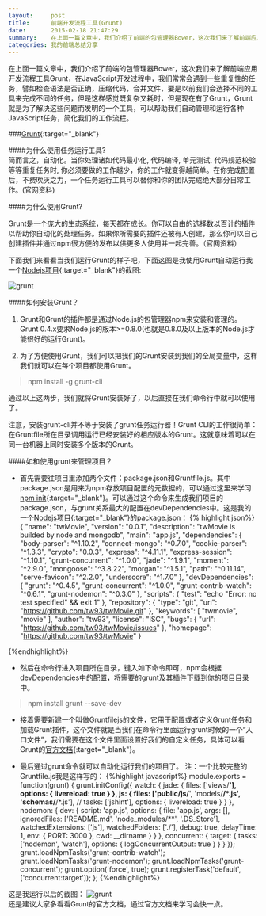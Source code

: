 ```yaml
---
layout:     post
title:      前端开发流程工具(Grunt)
date:       2015-02-18 21:47:29
summary:    在上面一篇文章中，我们介绍了前端的包管理器Bower，这次我们来了解前端应用开发流程工具Grunt，在JavaScript开发过程中，我们常常会遇到一些重复性的任务，譬如检查语法是否正确，压缩代码，合并文件，要是以前我们会选择不同的工具来完成不同的任务，但是这样感觉既复杂又耗时，但是现在有了Grunt，Grunt就是为了解决这些问题而发明的一个工具，可以帮助我们自动管理和运行各种JavaScript任务，简化我们的工作流程。
categories: 我的前端总结分享 
---
```

在上面一篇文章中，我们介绍了前端的包管理器Bower，这次我们来了解前端应用开发流程工具Grunt，在JavaScript开发过程中，我们常常会遇到一些重复性的任务，譬如检查语法是否正确，压缩代码，合并文件，要是以前我们会选择不同的工具来完成不同的任务，但是这样感觉既复杂又耗时，但是现在有了Grunt，Grunt就是为了解决这些问题而发明的一个工具，可以帮助我们自动管理和运行各种JavaScript任务，简化我们的工作流程。

###[Grunt](http://www.gruntjs.org/){:target="_blank"}

####为什么使用任务运行工具?  
简而言之，自动化。当你处理诸如代码最小化, 代码编译, 单元测试, 代码规范校验等等重复任务时, 你必须要做的工作越少，你的工作就变得越简单。在你完成配置后，不费吹灰之力，一个任务运行工具可以替你和你的团队完成绝大部分日常工作。(官网资料)

####为什么使用Grunt?  

Grunt是一个庞大的生态系统，每天都在成长。你可以自由的选择数以百计的插件以帮助你自动化的处理任务。如果你所需要的插件还被有人创建，那么你可以自己创建插件并通过npm很方便的发布以供更多人使用并一起完善。（官网资料）

下面我们来看看当我们运行Grunt的样子吧，下面这图是我使用Grunt自动运行我一个[Nodejs项目](https://github.com/tw93/twMovie){:target="_blank"}的截图:

![grunt](http://tw93.github.io/images/grunt1.jpg)

####如何安装Grunt？
 
 1. Grunt和Grunt的插件都是通过Node.js的包管理器npm来安装和管理的。Grunt 0.4.x要求Node.js的版本>=0.8.0(也就是0.8.0及以上版本的Node.js才能很好的运行Grunt)。  

 2. 为了方便使用Grunt，我们可以把我们的Grunt安装到我们的全局变量中，这样我们就可以在每个项目都使用Grunt。  
 <blockquote>npm install -g  grunt-cli</blockquote>

通过以上这两步，我们就将Grunt安装好了，以后直接在我们命令行中就可以使用了。  

注意，安装grunt-cli并不等于安装了grunt任务运行器！Grunt CLI的工作很简单：在Gruntfile所在目录调用运行已经安装好的相应版本的Grunt。这就意味着可以在同一台机器上同时安装多个版本的Grunt。

####如和使用grunt来管理项目？

 - 首先需要往项目里添加两个文件：package.json和Gruntfile.js。其中package.json是用来为npm存放项目配置的元数据的，可以通过这里来学习[npm init](https://docs.npmjs.com/cli/init){:target="_blank"}。可以通过这个命令来生成我们项目的package.json，与grunt关系最大的配置在devDependencies中。这是我的一个[Nodejs项目](https://github.com/tw93/twMovie){:target="_blank"}的package.json： 
{% highlight json%}
{
  "name": "twMovie",
  "version": "0.0.1",
  "description": "twMovie is builded by node and mongodb",
  "main": "app.js",
  "dependencies": {
    "body-parser": "^1.10.2",
    "connect-mongo": "^0.7.0",
    "cookie-parser": "^1.3.3",
    "crypto": "0.0.3",
    "express": "^4.11.1",
    "express-session": "^1.10.1",
    "grunt-concurrent": "^1.0.0",
    "jade": "^1.9.1",
    "moment": "^2.9.0",
    "mongoose": "^3.8.22",
    "morgan": "^1.5.1",
    "path": "^0.11.14",
    "serve-favicon": "^2.2.0",
    "underscore": "^1.7.0"
  },
  "devDependencies": {
    "grunt": "^0.4.5",
    "grunt-concurrent": "^1.0.0",
    "grunt-contrib-watch": "^0.6.1",
    "grunt-nodemon": "^0.3.0"
  },
  "scripts": {
    "test": "echo \"Error: no test specified\" && exit 1"
  },
  "repository": {
    "type": "git",
    "url": "https://github.com/tw93/twMovie.git"
  },
  "keywords": [
    "twmovie",
    "movie"
  ],
  "author": "tw93",
  "license": "ISC",
  "bugs": {
    "url": "https://github.com/tw93/twMovie/issues"
  },
  "homepage": "https://github.com/tw93/twMovie"
}

{%endhighlight%}

 - 然后在命令行进入项目所在目录，键入如下命令即可，npm会根据devDependencies中的配置，将需要的grunt及其插件下载到你的项目目录中。
 <blockquote>npm install grunt --save-dev</blockquote>

 - 接着需要新建一个叫做Gruntfilejs的文件，它用于配置或者定义Grunt任务和加载Grunt插件，这个文件就是当我们在命令行里面运行grunt时候的一个“入口文件”，我们需要在这个文件里面设置好我们的自定义任务，具体可以看Grunt的[官方文档](http://www.gruntjs.org/docs/sample-gruntfile.html){:target="_blank"}。

 - 最后通过grunt命令就可以自动化运行我们的项目了。 
注：一个比较完整的Gruntfile.js我是这样写的：
{%highlight javascript%}
module.exports = function(grunt) {
    grunt.initConfig({
        watch: {
            jade: {
                files: ['views/**'],
                options: {
                    livereload: true
                }
            },
            js: {
                files: ['public/js/**', 'models/**/*.js', 'schemas/**/*.js'],
                // tasks: ['jshint'],
                options: {
                    livereload: true
                }
            }
        },
        nodemon: {
            dev: {
                script: 'app.js',
                options: {
                    file: 'app.js',
                    args: [],
                    ignoredFiles: ['README.md', 'node_modules/**', '.DS_Store'],
                    watchedExtensions: ['js'],
                    watchedFolders: ['./'],
                    debug: true,
                    delayTime: 1,
                    env: {
                        PORT: 3000
                    },
                    cwd: __dirname
                }
            }
        },
        concurrent: {
            target: {
                tasks: ['nodemon', 'watch'],
                options: {
                    logConcurrentOutput: true
                }
            }
        }
    });
    grunt.loadNpmTasks('grunt-contrib-watch');
    grunt.loadNpmTasks('grunt-nodemon');
    grunt.loadNpmTasks('grunt-concurrent');
    grunt.option('force', true);
    grunt.registerTask('default', ['concurrent:target']);
};
{%endhighlight%}

这是我运行以后的截图：
![grunt](http://tw93.github.io/images/grunt.jpg)  
还是建议大家多看看Grunt的官方文档，通过官方文档来学习会快一点。




